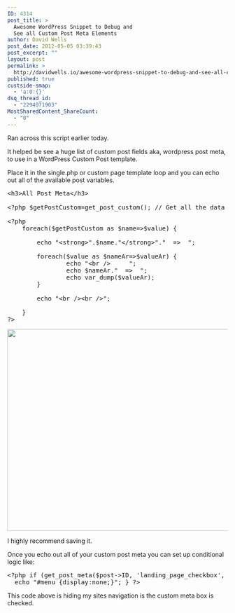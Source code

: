 ```yaml
---
ID: 4314
post_title: >
  Awesome WordPress Snippet to Debug and
  See all Custom Post Meta Elements
author: David Wells
post_date: 2012-05-05 03:39:43
post_excerpt: ""
layout: post
permalink: >
  http://davidwells.io/awesome-wordpress-snippet-to-debug-and-see-all-custom-post-meta-elements/
published: true
custside-smap:
  - 'a:0:{}'
dsq_thread_id:
  - "2294071903"
MostSharedContent_ShareCount:
  - "0"
---
```

Ran across this script earlier today.

It helped be see a huge list of custom post fields aka, wordpress post meta, to use in a WordPress Custom Post template.

Place it in the single.php or custom page template loop and you can echo out all of the available post variables.
<pre class="brush: php; gutter: true">&lt;h3&gt;All Post Meta&lt;/h3&gt;

&lt;?php $getPostCustom=get_post_custom(); // Get all the data ?&gt;

&lt;?php
    foreach($getPostCustom as $name=&gt;$value) {

        echo &quot;&lt;strong&gt;&quot;.$name.&quot;&lt;/strong&gt;&quot;.&quot;  =&gt;  &quot;;

        foreach($value as $nameAr=&gt;$valueAr) {
                echo &quot;&lt;br /&gt;     &quot;;
                echo $nameAr.&quot;  =&gt;  &quot;;
                echo var_dump($valueAr);
        }

        echo &quot;&lt;br /&gt;&lt;br /&gt;&quot;;

    }
?&gt;</pre>
<p style="text-align: center;"><a href="http://www.davidwells.tv/wp-content/uploads/2012/05/all-variables.png"><img class=" wp-image-4316 aligncenter" title="all variables" src="http://www.davidwells.tv/wp-content/uploads/2012/05/all-variables-1024x768.png" alt="" width="614" height="461" /></a></p>
I highly recommend saving it.

Once you echo out all of your custom post meta you can set up conditional logic like:
<pre class="brush: actionscript3; gutter: true">&lt;?php if (get_post_meta($post-&gt;ID, &#039;landing_page_checkbox&#039;, true) == &quot;&quot;) {
  echo &quot;#menu {display:none;}&quot;; } ?&gt;</pre>
This code above is hiding my sites navigation is the custom meta box is checked.